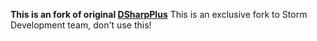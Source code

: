 <b>This is an fork of original [DSharpPlus](https://github.com/DSharpPlus/DSharpPlus)</b>
This is an exclusive fork to Storm Development team, don't use this!